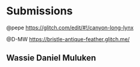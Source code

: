 # Submissions

@pepe https://glitch.com/edit/#!/canyon-long-lynx

@D-MW  https://bristle-antique-feather.glitch.me/

Wassie Daniel Muluken
--
